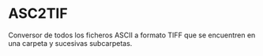 # ASC2TIF
Conversor de todos los ficheros ASCII a formato TIFF que se encuentren en una carpeta y sucesivas subcarpetas.
